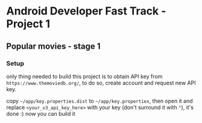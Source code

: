 # Android Developer Fast Track - Project 1

## Popular movies - stage 1

### Setup

only thing needed to build this project is to obtain API key from `https://www.themoviedb.org/`, to do so, create account and request new API key. 
 
copy `~/app/key.properties.dist` to `~/app/key.properties`, then open it and replace `<your_v3_api_key_here>` with your key (don't surround it with `"`), it's done :) now you can build it 
